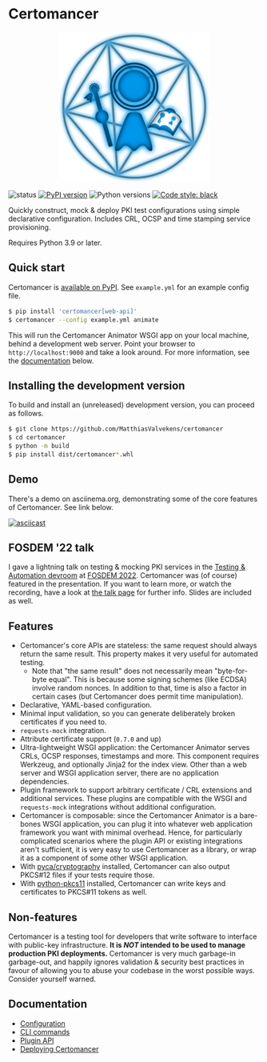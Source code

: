 # Certomancer

<p align="center">
  <img width="300" height="300" src="images/certomancer.svg" alt="logo">
</p>

![status](https://github.com/MatthiasValvekens/certomancer/workflows/pytest/badge.svg)
[![PyPI version](https://img.shields.io/pypi/v/certomancer)](https://pypi.org/project/certomancer/)
![Python versions](https://shields.io/pypi/pyversions/certomancer)
[![Code style: black](https://img.shields.io/badge/code%20style-black-000000.svg)](https://github.com/psf/black)

Quickly construct, mock & deploy PKI test configurations using simple declarative configuration.
Includes CRL, OCSP and time stamping service provisioning.

Requires Python 3.9 or later.

## Quick start

Certomancer is [available on PyPI](https://pypi.org/project/certomancer/). See `example.yml` for an example config file.

```bash
$ pip install 'certomancer[web-api]'
$ certomancer --config example.yml animate
```

This will run the Certomancer Animator WSGI app on your local machine, behind a development web
server. Point your browser to `http://localhost:9000` and take a look around.
For more information, see the [documentation](#Documentation) below.


## Installing the development version

To build and install an (unreleased) development version, you can proceed as follows.

```bash
$ git clone https://github.com/MatthiasValvekens/certomancer
$ cd certomancer
$ python -m build
$ pip install dist/certomancer*.whl
```


## Demo

There's a demo on asciinema.org, demonstrating some of the core features of Certomancer. See link below.

[![asciicast](https://asciinema.org/a/406798.svg)](https://asciinema.org/a/406798)


## FOSDEM '22 talk

I gave a lightning talk on testing & mocking PKI services in the [Testing & Automation devroom](https://fosdem.org/2022/schedule/track/testing_and_automation/) at [FOSDEM 2022](https://fosdem.org/2022/). Certomancer was (of course) featured in the presentation.
If you want to learn more, or watch the recording, have a look at [the talk page](https://fosdem.org/2022/schedule/event/mockery_of_trust/) for further info. Slides are included as well.


## Features

 * Certomancer's core APIs are stateless: the same request should always return the same result.
   This property makes it very useful for automated testing.
   * Note that "the same result" does not necessarily mean "byte-for-byte equal". 
     This is because some signing schemes (like ECDSA) involve random nonces. In addition to that,
     time is also a factor in certain cases (but Certomancer does permit time manipulation).
 * Declarative, YAML-based configuration.
 * Minimal input validation, so you can generate deliberately broken certificates if you need to.
 * ``requests-mock`` integration.
 * Attribute certificate support (`0.7.0` and up)
 * Ultra-lightweight WSGI application: the Certomancer Animator serves CRLs, OCSP responses, 
   timestamps and more. This component requires Werkzeug, and optionally Jinja2 for the index view.
   Other than a web server and WSGI application server, there are no application dependencies.
 * Plugin framework to support arbitrary certificate / CRL extensions and additional services.
   These plugins are compatible with the WSGI and ``requests-mock`` integrations without
   additional configuration.
 * Certomancer is composable: since the Certomancer Animator is a bare-bones WSGI application,
   you can plug it into whatever web application framework you want with minimal overhead.
   Hence, for particularly complicated scenarios where the plugin API or existing integrations aren't
   sufficient, it is very easy to use Certomancer as a library, or wrap it as a component
   of some other WSGI application.
 * With [pyca/cryptography](https://github.com/pyca/cryptography) installed, Certomancer can also
   output PKCS#12 files if your tests require those.
 * With [python-pkcs11](https://github.com/danni/python-pkcs11) installed, Certomancer can write
   keys and certificates to PKCS#11 tokens as well.

## Non-features

Certomancer is a testing tool for developers that write software to interface with public-key
infrastructure. **It is *NOT* intended to be used to manage production PKI deployments.**
Certomancer is very much garbage-in garbage-out, and happily ignores validation & 
security best practices in favour of allowing you to abuse your codebase in the worst possible ways.
Consider yourself warned.


## Documentation

 * [Configuration](docs/config.md)
 * [CLI commands](docs/cli.md)
 * [Plugin API](docs/plugins.md)
 * [Deploying Certomancer](docs/deploy.md)
